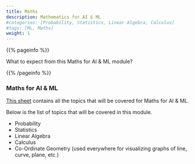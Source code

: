 ```yaml
---
title: Maths
description: Mathematics for AI & ML
#categories: [Probability, Statistics, Linear Algebra, Calculus]
#tags: [ML, Maths]
weight: 1
---
```


{{% pageinfo %}}

What to expect from this Maths for AI & ML module?

{{% /pageinfo %}}

###  Maths for AI & ML
[This sheet](https://docs.google.com/spreadsheets/d/1NUv9DrXJcFZs0SGHiLo8GSyCP58nR2_1lD1YDGzwC1A/edit?gid=0#gid=0) contains all the topics that will be covered for Maths for AI & ML.

Below is the list of topics that will be covered in this module.
-  Probability
-  Statistics
-  Linear Algebra
-  Calculus
-  Co-Ordinate Geometry (used everywhere for visualizing graphs of line, curve, plane, etc.)